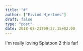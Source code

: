 ```yaml
---
title: "#"
author: ["Eivind Hjertnes"]
draft: false
type: "post"
date: 2018-08-21T09:27:15+02:00
---
```


I'm really loving Splatoon 2 this far!
